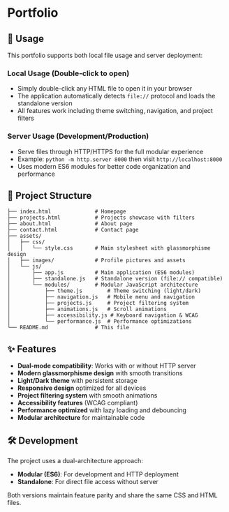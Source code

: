 # Portfolio

## 🚀 Usage

This portfolio supports both local file usage and server deployment:

### Local Usage (Double-click to open)
- Simply double-click any HTML file to open it in your browser
- The application automatically detects `file://` protocol and loads the standalone version
- All features work including theme switching, navigation, and project filters

### Server Usage (Development/Production)
- Serve files through HTTP/HTTPS for the full modular experience
- Example: `python -m http.server 8000` then visit `http://localhost:8000`
- Uses modern ES6 modules for better code organization and performance

## 📁 Project Structure

```
├── index.html              # Homepage
├── projects.html           # Projects showcase with filters
├── about.html              # About page
├── contact.html            # Contact page
├── assets/
│   ├── css/
│   │   └── style.css       # Main stylesheet with glassmorphisme design
│   ├── images/             # Profile pictures and assets
│   └── js/
│       ├── app.js          # Main application (ES6 modules)
│       ├── standalone.js   # Standalone version (file:// compatible)
│       └── modules/        # Modular JavaScript architecture
│           ├── theme.js        # Theme switching (light/dark)
│           ├── navigation.js   # Mobile menu and navigation
│           ├── projects.js     # Project filtering system
│           ├── animations.js   # Scroll animations
│           ├── accessibility.js # Keyboard navigation & WCAG
│           └── performance.js  # Performance optimizations
└── README.md               # This file
```

## ✨ Features

- **Dual-mode compatibility**: Works with or without HTTP server
- **Modern glassmorphisme design** with smooth transitions
- **Light/Dark theme** with persistent storage
- **Responsive design** optimized for all devices
- **Project filtering system** with smooth animations
- **Accessibility features** (WCAG compliant)
- **Performance optimized** with lazy loading and debouncing
- **Modular architecture** for maintainable code

## 🛠️ Development

The project uses a dual-architecture approach:

- **Modular (ES6)**: For development and HTTP deployment
- **Standalone**: For direct file access without server

Both versions maintain feature parity and share the same CSS and HTML files.